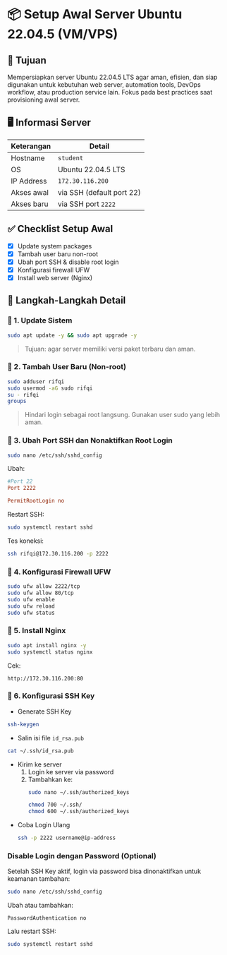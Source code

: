 
# 📦 Setup Awal Server Ubuntu 22.04.5 (VM/VPS)

## 🎯 Tujuan
Mempersiapkan server Ubuntu 22.04.5 LTS agar aman, efisien, dan siap digunakan untuk kebutuhan web server, automation tools, DevOps workflow, atau production service lain. Fokus pada best practices saat provisioning awal server.

## 🖥️ Informasi Server
| Keterangan     | Detail              |
|----------------|---------------------|
| Hostname       | `student`  |
| OS             | Ubuntu 22.04.5 LTS  |
| IP Address     | `172.30.116.200`       |
| Akses awal     | via SSH (default port 22) |
| Akses baru     | via SSH port `2222` |

## ✅ Checklist Setup Awal
- [x] Update system packages
- [x] Tambah user baru non-root
- [x] Ubah port SSH & disable root login
- [x] Konfigurasi firewall UFW
- [x] Install web server (Nginx)

## 🔧 Langkah-Langkah Detail

### 🔹 1. Update Sistem
```bash
sudo apt update -y && sudo apt upgrade -y
```
> Tujuan: agar server memiliki versi paket terbaru dan aman.

### 🔹 2. Tambah User Baru (Non-root)
```bash
sudo adduser rifqi
sudo usermod -aG sudo rifqi
su - rifqi
groups
```
> Hindari login sebagai root langsung. Gunakan user sudo yang lebih aman.

### 🔹 3. Ubah Port SSH dan Nonaktifkan Root Login
```bash
sudo nano /etc/ssh/sshd_config
```
Ubah:
```ini
#Port 22
Port 2222

PermitRootLogin no
```
Restart SSH:
```bash
sudo systemctl restart sshd
```
Tes koneksi:
```bash
ssh rifqi@172.30.116.200 -p 2222
```

### 🔹 4. Konfigurasi Firewall UFW
```bash
sudo ufw allow 2222/tcp
sudo ufw allow 80/tcp
sudo ufw enable
sudo ufw reload
sudo ufw status
```

### 🔹 5. Install Nginx
```bash
sudo apt install nginx -y
sudo systemctl status nginx
```
Cek:
```
http://172.30.116.200:80
```

### 🔹 6. Konfigurasi SSH Key
- Generate SSH Key
```bash
ssh-keygen
```
- Salin isi file `id_rsa.pub`
```bash
cat ~/.ssh/id_rsa.pub
```
- Kirim ke server
  1. Login ke server via password
  2. Tambahkan ke:
     ```bash
     sudo nano ~/.ssh/authorized_keys
     ```
     ```bash
     chmod 700 ~/.ssh/
     chmod 600 ~/.ssh/authorized_keys
     ```
- Coba Login Ulang
  ```bash
  ssh -p 2222 username@ip-address
  ```
### Disable Login dengan Password (Optional)
Setelah SSH Key aktif, login via password bisa dinonaktifkan untuk keamanan tambahan:

```bash
sudo nano /etc/ssh/sshd_config
```

Ubah atau tambahkan:
```
PasswordAuthentication no
```

Lalu restart SSH:
```bash
sudo systemctl restart sshd
```
